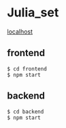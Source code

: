 # Julia_set

[localhost](http://localhost:8080/satori/julia)

## frontend

```
$ cd frontend
$ npm start
```

## backend

```
$ cd backend
$ npm start
```
